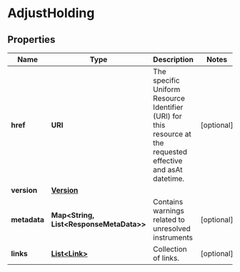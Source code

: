 

# AdjustHolding


## Properties

Name | Type | Description | Notes
------------ | ------------- | ------------- | -------------
**href** | **URI** | The specific Uniform Resource Identifier (URI) for this resource at the requested effective and asAt datetime. |  [optional]
**version** | [**Version**](Version.md) |  | 
**metadata** | **Map&lt;String, List&lt;ResponseMetaData&gt;&gt;** | Contains warnings related to unresolved instruments |  [optional]
**links** | [**List&lt;Link&gt;**](Link.md) | Collection of links. |  [optional]




